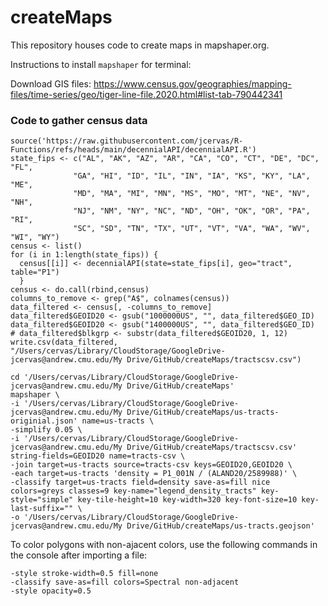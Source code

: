 # createMaps

This repository houses code to create maps in mapshaper.org.

Instructions to install `mapshaper` for terminal: 

Download GIS files: https://www.census.gov/geographies/mapping-files/time-series/geo/tiger-line-file.2020.html#list-tab-790442341


### Code to gather census data

```{r}
source('https://raw.githubusercontent.com/jcervas/R-Functions/refs/heads/main/decennialAPI/decennialAPI.R')
state_fips <- c("AL", "AK", "AZ", "AR", "CA", "CO", "CT", "DE", "DC", "FL",
              "GA", "HI", "ID", "IL", "IN", "IA", "KS", "KY", "LA", "ME",
              "MD", "MA", "MI", "MN", "MS", "MO", "MT", "NE", "NV", "NH",
              "NJ", "NM", "NY", "NC", "ND", "OH", "OK", "OR", "PA", "RI",
              "SC", "SD", "TN", "TX", "UT", "VT", "VA", "WA", "WV", "WI", "WY")
census <- list()
for (i in 1:length(state_fips)) {
  census[[i]] <- decennialAPI(state=state_fips[i], geo="tract", table="P1")
  }
census <- do.call(rbind,census)
columns_to_remove <- grep("A$", colnames(census))
data_filtered <- census[, -columns_to_remove]
data_filtered$GEOID20 <- gsub("1000000US", "", data_filtered$GEO_ID)
data_filtered$GEOID20 <- gsub("1400000US", "", data_filtered$GEO_ID)
# data_filtered$blkgrp <- substr(data_filtered$GEOID20, 1, 12)
write.csv(data_filtered, "/Users/cervas/Library/CloudStorage/GoogleDrive-jcervas@andrew.cmu.edu/My Drive/GitHub/createMaps/tractscsv.csv")
```

```
cd '/Users/cervas/Library/CloudStorage/GoogleDrive-jcervas@andrew.cmu.edu/My Drive/GitHub/createMaps'
mapshaper \
-i '/Users/cervas/Library/CloudStorage/GoogleDrive-jcervas@andrew.cmu.edu/My Drive/GitHub/createMaps/us-tracts-originial.json' name=us-tracts \
-simplify 0.05 \
-i '/Users/cervas/Library/CloudStorage/GoogleDrive-jcervas@andrew.cmu.edu/My Drive/GitHub/createMaps/tractscsv.csv' string-fields=GEOID20 name=tracts-csv \
-join target=us-tracts source=tracts-csv keys=GEOID20,GEOID20 \
-each target=us-tracts 'density = P1_001N / (ALAND20/2589988)' \
-classify target=us-tracts field=density save-as=fill nice colors=greys classes=9 key-name="legend_density_tracts" key-style="simple" key-tile-height=10 key-width=320 key-font-size=10 key-last-suffix="" \
-o '/Users/cervas/Library/CloudStorage/GoogleDrive-jcervas@andrew.cmu.edu/My Drive/GitHub/createMaps/us-tracts.geojson'
```

To color polygons with non-ajacent colors, use the following commands in the console after importing a file:
```
-style stroke-width=0.5 fill=none
-classify save-as=fill colors=Spectral non-adjacent
-style opacity=0.5
```
